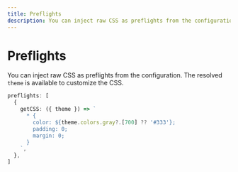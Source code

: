 ```yaml
---
title: Preflights
description: You can inject raw CSS as preflights from the configuration. The resolved theme is available to customize the CSS.
---
```


# Preflights

You can inject raw CSS as preflights from the configuration. The resolved `theme` is available to customize the CSS.

<!--eslint-skip-->

```ts
preflights: [
  {
    getCSS: ({ theme }) => `
      * {
        color: ${theme.colors.gray?.[700] ?? '#333'};
        padding: 0;
        margin: 0;
      }
    `,
  },
]
```
